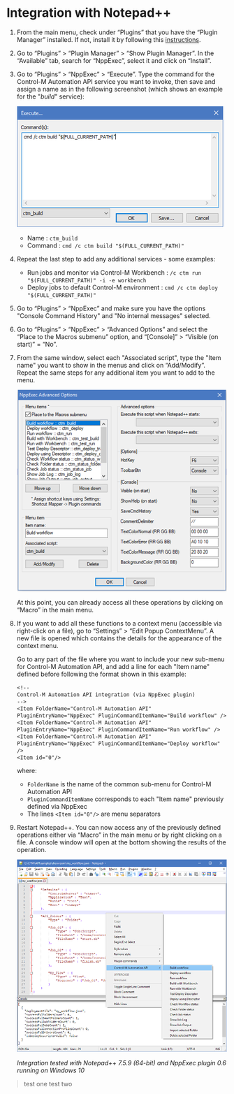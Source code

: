 # Integration with Notepad++

1. From the main menu, check under “Plugins” that you have the “Plugin Manager” installed. If not, install it by following this [instructions](https://bruderste.in/npp/pm/#install).

2. Go to “Plugins” > “Plugin Manager” > “Show Plugin Manager”. In the “Available” tab, search for “NppExec”, select it and click on “Install”.

3. Go to “Plugins” > “NppExec” > “Execute”. Type the command for the Control-M Automation API service you want to invoke, then save and assign a name as in the following screenshot (which shows an example for the "*build*" service):

   ![Notepad++ > Config 1](/601-integration-with-ides-and-code-editors/images/notepad++_config_1.png)

   * Name : ```ctm_build```
   * Command : ```cmd /c ctm build "$(FULL_CURRENT_PATH)"```
   
4. Repeat the last step to add any additional services - some examples:

   * Run jobs and monitor via Control-M Workbench : ```/c ctm run "$(FULL_CURRENT_PATH)" -i -e workbench```
   * Deploy jobs to default Control-M environment : ```cmd /c ctm deploy "$(FULL_CURRENT_PATH)"```
   
5. Go to “Plugins” > “NppExec” and make sure you have the options "Console Command History" and "No internal messages" selected.

6. Go to “Plugins” > “NppExec” > “Advanced Options” and select the “Place to the Macros submenu” option, and “[Console]” > “Visible (on start)” = “No”.

7. From the same window, select each "Associated script", type the "Item name" you want to show in the menus and click on “Add/Modify”. Repeat the same steps for any additional item you want to add to the menu.

   ![Notepad++ > Config 2](/601-integration-with-ides-and-code-editors/images/notepad++_config_2.png)

   At this point, you can already access all these operations by clicking on “Macro” in the main menu.

8. If you want to add all these functions to a context menu (accessible via right-click on a file), go to “Settings” > “Edit Popup ContextMenu”. A new file is opened which contains the details for the appearance of the context menu.

   Go to any part of the file where you want to include your new sub-menu for Control-M Automation API, and add a line for each "Item name" defined before following the format shown in this example:
   
    ```
    <!--
    Control-M Automation API integration (via NppExec plugin)
    -->
    <Item FolderName="Control-M Automation API" PluginEntryName="NppExec" PluginCommandItemName="Build workflow" />
    <Item FolderName="Control-M Automation API" PluginEntryName="NppExec" PluginCommandItemName="Run workflow" />
    <Item FolderName="Control-M Automation API" PluginEntryName="NppExec" PluginCommandItemName="Deploy workflow" />
    <Item id="0"/>
    ```
   
   where:
   
   * ```FolderName``` is the name of the common sub-menu for Control-M Automation API
   * ```PluginCommandItemName``` corresponds to each "Item name" previously defined via NppExec
   * The lines ```<Item id="0"/>``` are menu separators

9. Restart Notepad++. You can now access any of the previously defined operations either via “Macro” in the main menu or by right clicking on a file. A console window will open at the bottom showing the results of the operation.

   ![Notepad++ > Menu](/601-integration-with-ides-and-code-editors/images/notepad++_menu.png)

   *Integration tested with Notepad++ 7.5.9 (64-bit) and NppExec plugin 0.6 running on Windows 10*
   
> test one
> test two
